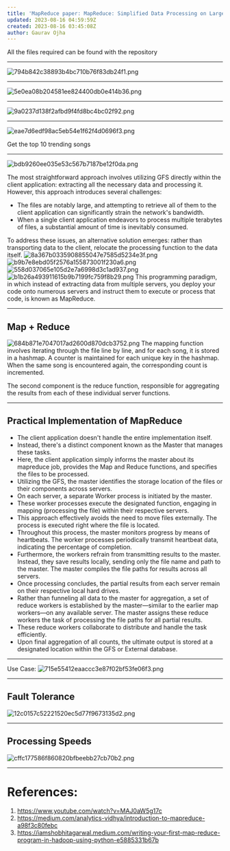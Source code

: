 ```yaml
---
title: 'MapReduce paper: MapReduce: Simplified Data Processing on Large Clusters'
updated: 2023-08-16 04:59:59Z
created: 2023-08-16 03:45:08Z
author: Gaurav Ojha
---
```


All the files required can be found with the repository
***
![794b842c38893b4bc710b76f83db24f1.png](MapReduce/_resources/794b842c38893b4bc710b76f83db24f1.png)
***
![5e0ea08b204581ee824400db0e414b36.png](MapReduce/_resources/5e0ea08b204581ee824400db0e414b36.png)
***
![9a0237d138f2afbd9f4fd8bc4bc02f92.png](MapReduce/_resources/9a0237d138f2afbd9f4fd8bc4bc02f92.png)
***
![eae7d6edf98ac5eb54e1f62f4d0696f3.png](MapReduce/_resources/eae7d6edf98ac5eb54e1f62f4d0696f3.png)

Get the top 10 trending songs
***
![bdb9260ee035e53c567b7187be12f0da.png](MapReduce/_resources/bdb9260ee035e53c567b7187be12f0da.png)

The most straightforward approach involves utilizing GFS directly within the client application: extracting all the necessary data and processing it. However, this approach introduces several challenges:

- The files are notably large, and attempting to retrieve all of them to the client application can significantly strain the network's bandwidth.
- When a single client application endeavors to process multiple terabytes of files, a substantial amount of time is inevitably consumed.

To address these issues, an alternative solution emerges: rather than transporting data to the client, relocate the processing function to the data itself.
![8a367b0335908855047e7585d5234e3f.png](MapReduce/_resources/8a367b0335908855047e7585d5234e3f.png)
![b9b7e8ebd05f2576a155873001f230a6.png](MapReduce/_resources/b9b7e8ebd05f2576a155873001f230a6.png)
![558d037065e105d2e7a6998d3c1ad937.png](MapReduce/_resources/558d037065e105d2e7a6998d3c1ad937.png)
![b1b26a493911615b9b7199fc759f8b29.png](MapReduce/_resources/b1b26a493911615b9b7199fc759f8b29.png)
This programming paradigm, in which instead of extracting data from multiple servers, you deploy your code onto numerous servers and instruct them to execute or process that code, is known as MapReduce.
***
## Map + Reduce

![684b871e7047017ad2600d870dcb3752.png](MapReduce/_resources/684b871e7047017ad2600d870dcb3752.png)
The mapping function involves iterating through the file line by line, and for each song, it is stored in a hashmap. A counter is maintained for each unique key in the hashmap. When the same song is encountered again, the corresponding count is incremented. 

The second component is the reduce function, responsible for aggregating the results from each of these individual server functions.
***
## Practical Implementation of MapReduce
- The client application doesn't handle the entire implementation itself.
- Instead, there's a distinct component known as the Master that manages these tasks.
- Here, the client application simply informs the master about its mapreduce job, provides the Map and Reduce functions, and specifies the files to be processed.
- Utilizing the GFS, the master identifies the storage location of the files or their components across servers.
- On each server, a separate Worker process is initiated by the master.
- These worker processes execute the designated function, engaging in mapping (processing the file) within their respective servers.
- This approach effectively avoids the need to move files externally. The process is executed right where the file is located.
- Throughout this process, the master monitors progress by means of heartbeats. The worker processes periodically transmit heartbeat data, indicating the percentage of completion.
- Furthermore, the workers refrain from transmitting results to the master. Instead, they save results locally, sending only the file name and path to the master. The master compiles the file paths for results across all servers.
- Once processing concludes, the partial results from each server remain on their respective local hard drives.
- Rather than funneling all data to the master for aggregation, a set of reduce workers is established by the master—similar to the earlier map workers—on any available server. The master assigns these reduce workers the task of processing the file paths for all partial results.
- These reduce workers collaborate to distribute and handle the task efficiently.
- Upon final aggregation of all counts, the ultimate output is stored at a designated location within the GFS or External database.
***
Use Case:
![715e55412eaaccc3e87f02bf53fe06f3.png](MapReduce/_resources/715e55412eaaccc3e87f02bf53fe06f3.png)
***
## Fault Tolerance 
![12c0157c52221520ec5d77f9673135d2.png](MapReduce/_resources/12c0157c52221520ec5d77f9673135d2.png)
***
## Processing Speeds
![cffc177586f860820bfbeebb27cb70b2.png](MapReduce/_resources/cffc177586f860820bfbeebb27cb70b2.png)
***
# References:
1. https://www.youtube.com/watch?v=MAJ0aW5g17c
2. https://medium.com/analytics-vidhya/introduction-to-mapreduce-a98f3c80febc
3. https://iamshobhitagarwal.medium.com/writing-your-first-map-reduce-program-in-hadoop-using-python-e5885331b67b
